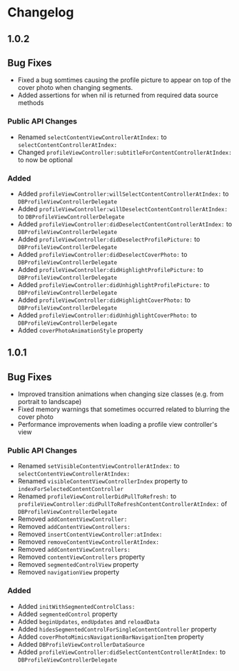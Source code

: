 # Changelog

## 1.0.2

## Bug Fixes

* Fixed a bug somtimes causing the profile picture to appear on top of the cover photo when changing segments.
* Added assertions for when nil is returned from required data source methods

### Public API Changes

* Renamed `selectContentViewControllerAtIndex:` to `selectContentControllerAtIndex:`
* Changed `profileViewController:subtitleForContentControllerAtIndex:` to now be optional

### Added

* Added `profileViewController:willSelectContentControllerAtIndex:` to `DBProfileViewControllerDelegate`
* Added `profileViewController:willDeselectContentControllerAtIndex:` to `DBProfileViewControllerDelegate`
* Added `profileViewController:didDeselectContentControllerAtIndex:` to `DBProfileViewControllerDelegate`
* Added `profileViewController:didDeselectProfilePicture:` to `DBProfileViewControllerDelegate`
* Added `profileViewController:didDeselectCoverPhoto:` to `DBProfileViewControllerDelegate`
* Added `profileViewController:didHighlightProfilePicture:` to `DBProfileViewControllerDelegate`
* Added `profileViewController:didUnhighlightProfilePicture:` to `DBProfileViewControllerDelegate`
* Added `profileViewController:didHighlightCoverPhoto:` to `DBProfileViewControllerDelegate`
* Added `profileViewController:didUnhighlightCoverPhoto:` to `DBProfileViewControllerDelegate`
* Added `coverPhotoAnimationStyle` property

## 1.0.1

## Bug Fixes

* Improved transition animations when changing size classes (e.g. from portrait to landscape)
* Fixed memory warnings that sometimes occurred related to blurring the cover photo
* Performance improvements when loading a profile view controller's view

### Public API Changes

* Renamed `setVisibleContentViewControllerAtIndex:` to `selectContentViewControllerAtIndex:`
* Renamed `visibleContentViewControllerIndex` property to `indexForSelectedContentController`
* Renamed `profileViewControllerDidPullToRefresh:` to `profileViewController:didPullToRefreshContentControllerAtIndex:` of `DBProfileViewControllerDelegate`
* Removed `addContentViewController:`
* Removed `addContentViewControllers:`
* Removed `insertContentViewController:atIndex:`
* Removed `removeContentViewControllerAtIndex:`
* Removed `addContentViewControllers:`
* Removed `contentViewControllers` property
* Removed `segmentedControlView` property
* Removed `navigationView` property

### Added

* Added `initWithSegmentedControlClass:`
* Added `segmentedControl` property
* Added `beginUpdates`, `endUpdates` and `reloadData`
* Added `hidesSegmentedControlForSingleContentController` property
* Added `coverPhotoMimicsNavigationBarNavigationItem` property
* Added `DBProfileViewControllerDataSource`
* Added `profileViewController:didSelectContentControllerAtIndex:` to `DBProfileViewControllerDelegate`
